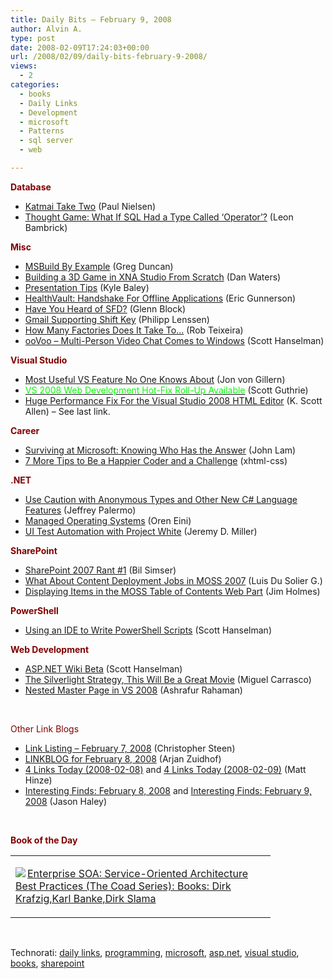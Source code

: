 ```yaml
---
title: Daily Bits – February 9, 2008
author: Alvin A.
type: post
date: 2008-02-09T17:24:03+00:00
url: /2008/02/09/daily-bits-february-9-2008/
views:
  - 2
categories:
  - books
  - Daily Links
  - Development
  - microsoft
  - Patterns
  - sql server
  - web

---
```

**<font color="#800000">Database</font>**

  * <a href="http://sqlblog.com/blogs/paul_nielsen/archive/2008/02/07/katmai-take-two.aspx" target="_blank">Katmai Take Two</a> (Paul Nielsen)
  * <a href="http://www.secretgeek.net/sql_operator.asp" target="_blank">Thought Game: What If SQL Had a Type Called &#8216;Operator&#8217;?</a> (Leon Bambrick)

**<font color="#800000">Misc</font>**

  * <a href="http://coolthingoftheday.blogspot.com/2008/02/msbuild-by-example.html" target="_blank">MSBuild By Example</a> (Greg Duncan)
  * <a href="http://blogs.msdn.com/dawate/archive/2008/02/05/building-a-3d-game-in-xna-from-scratch-free-video-tutorial-series-now-available.aspx" target="_blank">Building a 3D Game in XNA Studio From Scratch</a> (Dan Waters)
  * <a href="http://codebetter.com/blogs/kyle.baley/archive/2008/02/08/presentation-tips.aspx" target="_blank">Presentation Tips</a> (Kyle Baley)
  * <a href="http://blogs.msdn.com/healthvault/archive/2008/02/08/handshake-for-offline-applications.aspx" target="_blank">HealthVault: Handshake For Offline Applications</a> (Eric Gunnerson)
  * <a href="http://blogs.msdn.com/gblock/archive/2008/02/08/have-you-heard-of-sfd.aspx" target="_blank">Have You Heard of SFD?</a> (Glenn Block)
  * <a href="http://blogoscoped.com/archive/2008-02-07-n56.html" target="_blank">Gmail Supporting Shift Key</a> (Philipp Lenssen)
  * <a href="http://www.theruntime.com/blogs/devprime/archive/2008/02/08/4767.aspx" target="_blank">How Many Factories Does It Take To&#8230;</a> (Rob Teixeira)
  * <a href="http://www.hanselman.com/blog/ooVooMultipersonVideoChatComesToWindows.aspx" target="_blank">ooVoo &#8211; Multi-Person Video Chat Comes to Windows</a> (Scott Hanselman)

**<font color="#800000">Visual Studio</font>**

  * <a href="http://www.vonsharp.net/MostUsefulVSFeatureNoOneKnowsAbout.aspx" target="_blank">Most Useful VS Feature No One Knows About</a> (Jon von Gillern)
  * <a href="http://weblogs.asp.net/scottgu/archive/2008/02/08/vs-2008-web-development-hot-fix-roll-up-available.aspx" target="_blank"><font color="#00ff00">VS 2008 Web Development Hot-Fix Roll-Up Available</font></a> (Scott Guthrie)
  * <a href="http://odetocode.com/Blogs/scott/archive/2008/02/08/11822.aspx" target="_blank">Huge Performance Fix For the Visual Studio 2008 HTML Editor</a> (K. Scott Allen) &#8211; See last link.

**<font color="#800000">Career</font>**

  * <a href="http://www.iunknown.com/2008/02/surviving-at-mi.html" target="_blank">Surviving at Microsoft: Knowing Who Has the Answer</a> (John Lam)
  * <a href="http://xhtml-css.com/blog/7-more-tips-to-be-a-happier-coder-and-a-challenge" target="_blank">7 More Tips to Be a Happier Coder and a Challenge</a> (xhtml-css)

**<font color="#800000">.NET</font>**

  * <a href="http://codebetter.com/blogs/jeffrey.palermo/archive/2008/02/08/use-caution-with-anonymous-types-and-other-new-c-language-features.aspx" target="_blank">Use Caution with Anonymous Types and Other New C# Language Features</a> (Jeffrey Palermo)
  * <a href="http://ayende.com/Blog/archive/2008/02/08/Managed-Operating-Systems.aspx" target="_blank">Managed Operating Systems</a> (Oren Eini)
  * <a href="http://codebetter.com/blogs/jeremy.miller/archive/2008/02/09/ui-test-automation-with-project-white.aspx" target="_blank">UI Test Automation with Project White</a> (Jeremy D. Miller)

**<font color="#800000">SharePoint</font>**

  * <a href="http://weblogs.asp.net/bsimser/archive/2008/02/07/sharepoint-2007-rant-1.aspx" target="_blank">SharePoint 2007 Rant #1</a> (Bil Simser)
  * <a href="http://www.sharepointblogs.com/ldusolier/archive/2008/01/31/what-about-content-deployment-jobs-in-moss-2007.aspx" target="_blank">What About Content Deployment Jobs in MOSS 2007</a> (Luis Du Solier G.)
  * <a href="http://frazzleddad.blogspot.com/2008/02/displaying-items-in-moss-table-of.html" target="_blank">Displaying Items in the MOSS Table of Contents Web Part</a> (Jim Holmes)

**<font color="#800000">PowerShell</font>**

  * <a href="http://www.hanselman.com/blog/UsingAnIDEToWritePowerShellScripts.aspx" target="_blank">Using an IDE to Write PowerShell Scripts</a> (Scott Hanselman)

**<font color="#800000">Web Development</font>**

  * <a href="http://www.hanselman.com/blog/ASPNETWikiBeta.aspx" target="_blank">ASP.NET Wiki Beta</a> (Scott Hanselman)
  * <a href="http://www.realsoftwaredevelopment.com/2008/02/the-silverlight.html" target="_blank">The Silverlight Strategy, This Will Be a Great Movie</a> (Miguel Carrasco)
  * <a href="http://www.codeproject.com/kb/aspnet/nestedmasterpage.aspx" target="_blank">Nested Master Page in VS 2008</a> (Ashrafur Rahaman)

&nbsp;

<font color="#800000">Other Link Blogs</font>

  * <a href="http://www.dotnetjunkies.com/WebLog/csteen/archive/2008/02/08/434982.aspx" target="_blank">Link Listing &#8211; February 7, 2008</a> (Christopher Steen)
  * <a href="http://arjansworld.blogspot.com/2008/02/linkblog-for-february-8-2008.html" target="_blank">LINKBLOG for February 8, 2008</a> (Arjan Zuidhof)
  * <a href="http://mhinze.com/4-links-today-2008-02-08/" target="_blank">4 Links Today (2008-02-08)</a> and <a href="http://mhinze.com/4-links-today-2008-02-09/" target="_blank">4 Links Today (2008-02-09)</a> (Matt Hinze)
  * <a href="http://jasonhaley.com/blog/archive/2008/02/08/141172.aspx" target="_blank">Interesting Finds: February 8, 2008</a> and <a href="http://jasonhaley.com/blog/archive/2008/02/09/141175.aspx" target="_blank">Interesting Finds: February 9, 2008</a> (Jason Haley)

&nbsp;

**<font color="#800000">Book of the Day</font>**

<div class="wlWriterSmartContent" id="scid:7dc1bd33-94bd-46fd-a20b-0131235bcd47:c5414446-f18b-495c-9254-af52496968aa" style="padding-right: 0px; display: inline; padding-left: 0px; float: none; padding-bottom: 0px; margin: 0px; padding-top: 0px">
  <table cellspacing="0" cellpadding="2" width="400" border="0" unselectable="on">
    <tr>
      <td valign="top" width="400">
        <p>
          <a title="Enterprise SOA: Service-Oriented Architecture Best Practices (The Coad Series): Books: Dirk Krafzig,Karl Banke,Dirk Slama" href="http://www.amazon.com/exec/obidos/ASIN/0131465759/alvinashcraft-20"><img data-recalc-dims="1" decoding="async" src="https://i0.wp.com/images.amazon.com/images/P/0131465759.01.MZZZZZZZ.jpg?w=660" border="0" align="left" style="float:left" />Enterprise SOA: Service-Oriented Architecture Best Practices (The Coad Series): Books: Dirk Krafzig,Karl Banke,Dirk Slama</a>
        </p>
      </td>
    </tr>
  </table>
</div>

&nbsp;

<div class="wlWriterSmartContent" id="scid:C16BAC14-9A3D-4c50-9394-FBFEF7A93539:d694633c-a95a-4720-976a-a5d5129cd509" style="padding-right: 0px; display: inline; padding-left: 0px; padding-bottom: 0px; margin: 0px; padding-top: 0px">
  <!--dotnetkickit-->
</div>

<div class="wlWriterSmartContent" id="scid:d7bf807d-7bb0-458a-811f-90c51817d5c2:713aaa0e-40c7-436d-8798-edf95e813082" style="padding-right: 0px; display: inline; padding-left: 0px; padding-bottom: 0px; margin: 0px; padding-top: 0px">
  <p>
    <span class="TagSite">Technorati:</span> <a href="http://technorati.com/tag/daily+links" rel="tag" class="tag">daily links</a>, <a href="http://technorati.com/tag/programming" rel="tag" class="tag">programming</a>, <a href="http://technorati.com/tag/microsoft" rel="tag" class="tag">microsoft</a>, <a href="http://technorati.com/tag/asp.net" rel="tag" class="tag">asp.net</a>, <a href="http://technorati.com/tag/visual+studio" rel="tag" class="tag">visual studio</a>, <a href="http://technorati.com/tag/books" rel="tag" class="tag">books</a>, <a href="http://technorati.com/tag/sharepoint" rel="tag" class="tag">sharepoint</a><br /><!-- StartInsertedTags: daily links, programming, microsoft, asp.net, visual studio, books, sharepoint :EndInsertedTags -->
  </p>
</div>